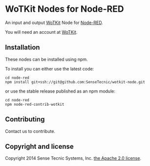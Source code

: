 # WoTKit Nodes for Node-RED

An input and output [WoTKit](http://wotkit.sensetecnic.com) Node for [Node-RED](http://nodered.org).

You will need an account at [WoTKit](http://wotkit.sensetecnic.com).

## Installation

These nodes can be installed using npm.

To install you can either use the latest code:

```
cd node-red
npm install git+ssh://git@github.com:SenseTecnic/wotkit-node.git
```

or use the stable release published as an npm module:

```
cd node-red
npm node-red-contrib-wotkit
```



## Contributing

Contact us to contribute.

## Copyright and license

Copyright 2014 Sense Tecnic Systems, Inc. [the Apache 2.0 license](LICENSE).
